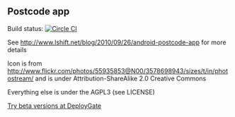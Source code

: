 Postcode app
------------
Build status: [![Circle CI](https://circleci.com/gh/palfrey/postcode/tree/master.svg?style=svg)](https://circleci.com/gh/palfrey/postcode/tree/master)

See http://www.lshift.net/blog/2010/09/26/android-postcode-app for more details

Icon is from http://www.flickr.com/photos/55935853@N00/3578698943/sizes/t/in/photostream/ and is under Attribution-ShareAlike 2.0 Creative Commons

Everything else is under the AGPL3 (see LICENSE)

[Try beta versions at DeployGate](https://deploygate.com/distributions/fc678589a532654d2f7c925f91c896c8c7c3e3db)
